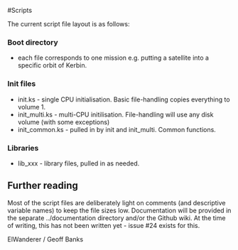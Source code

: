 #Scripts

The current script file layout is as follows:

### Boot directory
* each file corresponds to one mission e.g. putting a satellite into a specific orbit of Kerbin.

### Init files
* init.ks - single CPU initialisation. Basic file-handling copies everything to volume 1.
* init\_multi.ks - multi-CPU initilisation. File-handling will use any disk volume (with some exceptions)
* init\_common.ks - pulled in by init and init\_multi. Common functions.

### Libraries
* lib_xxx - library files, pulled in as needed.

## Further reading
Most of the script files are deliberately light on comments (and descriptive variable names) to keep the file sizes low. Documentation will be provided in the separate ../documentation directory and/or the Github wiki. At the time of writing, this has not been written yet - issue #24 exists for this.

ElWanderer / Geoff Banks
